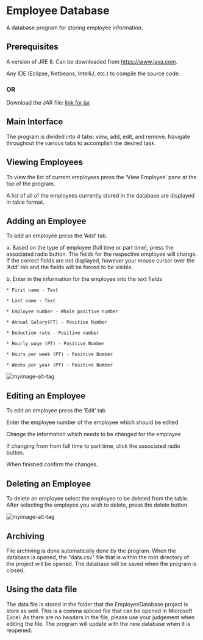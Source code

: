 # Employee Database
A database program for storing employee information.

## Prerequisites
A version of JRE 8. Can be downloaded from https://www.java.com.

Any IDE (Eclipse, Netbeans, IntelliJ, etc.) to compile the source code.

### OR

Download the JAR file: [link for jar](https://github.com/AbilarshViji/EmployeeDatabase/raw/master/dist/EmployeeDatabase.jar)

## Main Interface
The program is divided into 4 tabs: view, add, edit, and remove. Navigate throughout the various tabs to accomplish the desired task.

## Viewing Employees
To view the list of current employees press the ‘View Employee’ pane at the top of the program.

A list of all of the employees currently stored in the database are displayed in table format.

## Adding an Employee
To add an employee press the ‘Add’ tab.
  
  a.  Based on the type of employee (full time or part time), press the associated radio button. The fields for the respective employee will   change. If the correct fields are not displayed, however your mouse cursor over the ‘Add’ tab and the fields will be forced to be visible.
  
  b.  Enter in the information for the employee into the text fields
  
    * First name - Text
    
    * Last name - Text
    
    * Employee number - Whole positive number
    
    * Annual Salary(FT) - Positive Number
    
    * Deduction rate - Positive number
    
    * Hourly wage (PT) - Positive Number
    
    * Hours per week (PT) - Positive Number
    
    * Weeks per year (PT) - Positive Number
    
![myimage-alt-tag](http://i.imgur.com/Rq1Dt4a.png)
## Editing an Employee
To edit an employee press the ‘Edit’ tab

Enter the employee number of the employee which should be edited

Change the information which needs to be changed for the employee

If changing from from full time to part time, click the associated radio button.

When finished confirm the changes.

## Deleting an Employee
To delete an employee select the employee to be deleted from the table.
After selecting the employee you wish to delete, press the delete button.

![myimage-alt-tag](http://i.imgur.com/TmojlHj.png)

## Archiving
File archiving is done automatically done by the program. When the database is opened, the "data.csv" file that is within the root directory of the project will be opened. The database will be saved when the program is closed.

## Using the data file
The data file is stored in the folder that the EmployeeDatabase project is store as well. This is a comma spliced file that can be opened in Microsoft Excel. As there are no headers in the file, please use your judgement when editing the file. The program will update with the new database when it is reopened.



